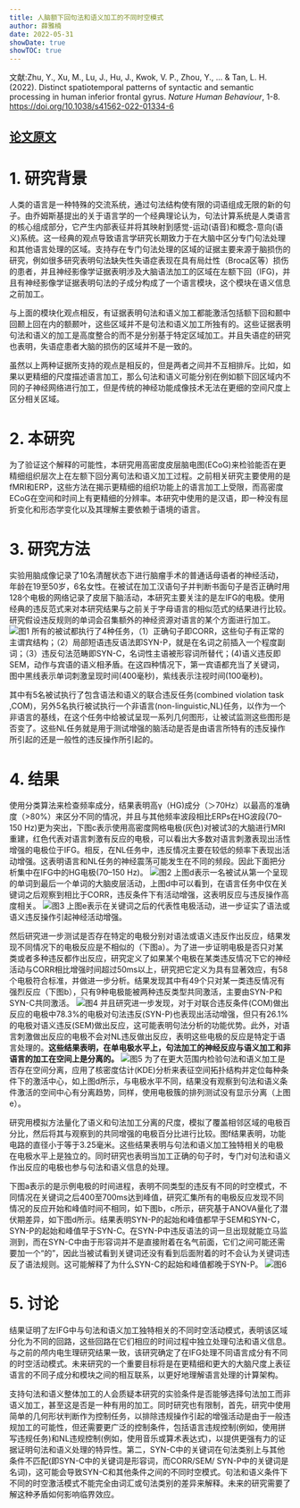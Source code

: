 ```yaml
---
title: 人脑额下回句法和语义加工的不同时空模式
author: 薛雅楠
date: 2022-05-31
showDate: true
showTOC: true
---
```

文献:Zhu, Y., Xu, M., Lu, J., Hu, J., Kwok, V. P., Zhou, Y., ... & Tan, L. H. (2022). Distinct spatiotemporal patterns of syntactic and semantic processing in human inferior frontal gyrus. *Nature Human Behaviour*, 1-8.
https://doi.org/10.1038/s41562-022-01334-6
## [论文原文](../Source_Files/2022-05-31-XYN1.Pdf)
# 1. 研究背景
人类的语言是一种特殊的交流系统，通过句法结构使有限的词语组成无限的新的句子。由乔姆斯基提出的关于语言学的一个经典理论认为，句法计算系统是人类语言的核心组成部分，它产生内部表征并将其映射到感觉-运动(语音)和概念-意向(语义)系统。这一经典的观点导致语言学研究长期致力于在大脑中区分专门句法处理和其他语言处理的区域。支持存在专门句法处理的区域的证据主要来源于脑损伤的研究，例如很多研究表明句法缺失性失语症表现在具有局灶性（Broca区等）损伤的患者，并且神经影像学证据表明涉及大脑语法加工的区域在左额下回（IFG)，并且有神经影像学证据表明句法的子成分构成了一个语言模块，这个模块在语义信息之前加工。

与上面的模块化观点相反，有证据表明句法和语义加工都能激活包括额下回和颞中回颞上回在内的额颞叶，这些区域并不是句法和语义加工所独有的。这些证据表明句法和语义的加工是高度整合的而不是分别基于特定区域加工。并且失语症的研究也表明，失语症患者大脑的损伤的区域并不是一致的。

虽然以上两种证据所支持的观点是相反的，但是两者之间并不互相排斥。比如，如果以更精细的尺度描述语言加工，那么句法和语义可能分别在例如额下回区域内不同的子神经网络进行加工，但是传统的神经功能成像技术无法在更细的空间尺度上区分相关区域。
# 2. 本研究
为了验证这个解释的可能性，本研究用高密度皮层脑电图(ECoG)来检验能否在更精细组织层次上在左额下回分离句法和语义加工过程。之前相关研究主要使用的是fMRI和ERP，这些方法在揭示更精细的组织功能上的语言加工上受限，而高密度ECoG在空间和时间上有更精细的分辨率。本研究中使用的是汉语，即一种没有屈折变化和形态学变化以及其理解主要依赖于语境的语言。
# 3. 研究方法
实验用脑成像记录了10名清醒状态下进行脑瘤手术的普通话母语者的神经活动，年龄在19至50岁，6名女性。在被试在加工汉语句子并判断书面句子是否正确时用128个电极的网络记录了皮层下脑活动，本研究主要关注的是左IFG的电极。使用经典的违反范式来对本研究结果与之前关于字母语言的相似范式的结果进行比较。研究假设违反规则的单词会召集额外的神经资源对语言的某个方面进行加工。
![图1](../Supporting_Information/2022-05-31-XYN1-Fig-1.png)
所有的被试都执行了4种任务，（1）正确句子即CORR，这些句子有正常的主谓宾结构；（2）局部短语违反语法即SYN-P，就是在名词之前插入一个程度副词；（3）违反句法范畴即SYN-C，名词性主语被形容词所替代；(4)语义违反即SEM，动作与宾语的语义相矛盾。在这四种情况下，第一宾语都充当了关键词，图中黑线表示单词刺激呈现时间(400毫秒)，紫线表示注视时间(100毫秒)。

其中有5名被试执行了包含语法和语义的联合违反任务(combined violation task ,COM)，另外5名执行被试执行一个非语言(non-linguistic,NL)任务，以作为一个非语言的基线，在这个任务中给被试呈现一系列几何图形，让被试监测这些图形是否变了。这些NL任务就是用于测试增强的脑活动是否是由语言所特有的违反操作所引起的还是一般性的违反操作所引起的。
# 4. 结果

使用分类算法来检查频率成分，结果表明高γ（HG)成分（＞70Hz）以最高的准确度（>80%）来区分不同的情况，并且与其他频率波段相比ERPs在HG波段(70–150 Hz)更为突出，下图c表示使用高密度网格电极(灰色)对被试3的大脑进行MRI重建，红色代表对语言刺激有反应的电极，可以看出大多数对语言刺激表现出活性增强的电极位于IFG。相反，在NL任务中，违反情况主要在较低的频率下表现出活动增强。这表明语言和NL任务的神经震荡可能发生在不同的频段。因此下面把分析集中在IFG中的HG电极(70–150 Hz)。
![图2](../Supporting_Information/2022-05-31-XYN1-Fig-2.png)
上图d表示一名被试从第一个呈现的单词到最后一个单词的大脑皮层活动，上图d中可以看到，在语言任务中仅在关键词之后观察到相比于CORR，违反条件下有活动增强，这表明反应与违反操作高度相关。
![图3](../Supporting_Information/2022-05-31-XYN1-Fig-3.png)
上图e表示在关键词之后的代表性电极活动，进一步证实了语法或语义违反操作引起神经活动增强。

然后研究进一步测试是否存在特定的电极分别对语法或语义违反作出反应，结果发现不同情况下的电极反应是不相似的（下图a）。为了进一步证明电极是否只对某类或者多种违反都作出反应，研究定义了如果某个电极在某类违反情况下它的神经活动与CORR相比增强时间超过50ms以上，研究把它定义为具有显著效应，有58个电极符合标准，并做进一步分析。结果发现其中有49个只对某一类违反情况有强烈反应（下图b），只有9种电极能被两种违反类型共同激活，主要由SYN-P和SYN-C共同激活。
![图4](../Supporting_Information/2022-05-31-XYN1-Fig-4.png)
并且研究进一步发现，对于对联合违反条件(COM)做出反应的电极中78.3%的电极对句法违反(SYN-P)也表现出活动增强，但只有26.1%的电极对语义违反(SEM)做出反应，这可能表明句法分析的功能优势。此外，对语言刺激做出反应的电极不会对NL违反做出反应，表明这些电极的反应是特定于语言处理的。**这些结果表明，在单电极水平上，句法加工的神经反应与语义加工和非语言的加工在空间上是分离的。**
![图5](../Supporting_Information/2022-05-31-XYN1-Fig-5.png)
为了在更大范围内检验句法和语义加工是否存在空间分离，应用了核密度估计(KDE)分析来表征空间拓扑结构并定位每种条件下的激活中心，如上图d所示，与电极水平不同，结果没有观察到句法和语义条件激活的空间中心有分离趋势，同样，使用电极簇的排列测试没有显示分离（上图e）。

研究用模拟方法量化了语义和句法加工分离的尺度，模拟了覆盖相邻区域的电极百分比，然后将其与观察到的共同增强的电极百分比进行比较。图f结果表明，功能电路的直径小于等于3.25毫米。这些结果表明与句法和语义加工独特相关的电极在电极水平上是独立的。同时研究也表明当加工正确的句子时，专门对句法和语义作出反应的电极也参与句法和语义信息的处理。

下图a表示的是示例电极的时间进程，表明不同类型的违反有不同的时空模式，不同情况在关键词之后400至700ms达到峰值，研究汇集所有的电极反应发现不同情况的反应开始和峰值时间不相同，如下图b，c所示，研究基于ANOVA量化了潜伏期差异，如下图d所示。结果表明SYN-P的起始和峰值都早于SEM和SYN-C，SYN-P的起始和峰值早于SYN-C。在SYN-P中违反语法的词一旦出现就能立马监测到，而在SYN-C中由于形容词并不是直接附着在名气前面，它们之间可能还需要加一个“的”，因此当被试看到关键词还没有看到后面附着的时不会认为关键词违反了语法规则。这可能解释了为什么SYN-C的起始和峰值都晚于SYN-P。
![图6](../Supporting_Information/2022-05-31-XYN1-Fig-6.png)
# 5. 讨论
结果证明了左IFG中与句法和语义加工独特相关的不同时空活动模式，表明该区域分化为不同的回路，这些回路在它们相应的时间过程中独立处理句法和语义信息。与之前的颅内电生理研究结果一致，该研究确定了在IFG处理不同语言成分有不同的时空活动模式。未来研究的一个重要目标将是在更精细和更大的大脑尺度上表征语言的不同子成分和模块之间的相互联系，以更好地理解语言处理的计算架构。

支持句法和语义整体加工的人会质疑本研究的实验条件是否能够选择句法加工而非语义加工，甚至这是否是一种有用的加工。同时研究也有限制，首先，研究中使用简单的几何形状判断作为控制任务，以排除违规操作引起的增强活动是由于一般违规加工的可能性，但还需要更广泛的控制条件，包括语言违规控制(例如，使用拼写违规任务)和NL违规控制(例如，使用音乐或算术表达式)，以提供更强有力的证据证明句法和语义处理的特异性。第二，SYN-C中的关键词在句法类别上与其他条件不匹配(即SYN-C中的关键词是形容词，而CORR/SEM/ SYN-P中的关键词是名词)，这可能会导致SYN-C和其他条件之间的不同时空模式。句法和语义条件下不同的时空激活模式不能完全由词汇或句法类别的差异来解释。未来的研究需要了解这种矛盾如何影响临界效应。
